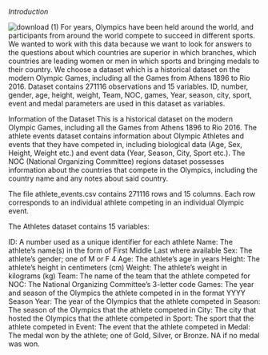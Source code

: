 *Introduction*


![download (1)](https://github.com/saumyadas2203/Olympics-Data-Analysis/assets/140593143/f8578039-6609-4f8b-ab39-35f096d93c43)
For years, Olympics have been held around the world, and participants from around the world compete to succeed in different sports. We wanted to work with this data because we want to look for answers to the questions about which countries are superior in which branches, which countries are leading women or men in which sports and bringing medals to their country. We choose a dataset which is a historical dataset on the modern Olympic Games, including all the Games from Athens 1896 to Rio 2016. Dataset contains 271116 observations and 15 variables. ID, number, gender, age, height, weight, Team, NOC, games, Year, season, city, sport, event and medal parameters are used in this dataset as variables.

Information of the Dataset
This is a historical dataset on the modern Olympic Games, including all the Games from Athens 1896 to Rio 2016. The athlete events dataset contains information about Olympic Athletes and events that they have competed in, including biological data (Age, Sex, Height, Weight etc.) and event data (Year, Season, City, Sport etc.). The NOC (National Organizing Committee) regions dataset possesses information about the countries that compete in the Olympics, including the country name and any notes about said country.

The file athlete_events.csv contains 271116 rows and 15 columns. Each row corresponds to an individual athlete competing in an individual Olympic event.

The Athletes dataset contains 15 variables:

ID: A number used as a unique identifier for each athlete
Name: The athlete’s name(s) in the form of First Middle Last where available
Sex: The athlete’s gender; one of M or F 4 Age: The athlete’s age in years
Height: The athlete’s height in centimeters (cm)
Weight: The athlete’s weight in kilograms (kg)
Team: The name of the team that the athlete competed for
NOC: The National Organizing Committee’s 3-letter code
Games: The year and season of the Olympics the athlete competed in in the format YYYY Season
Year: The year of the Olympics that the athlete competed in
Season: The season of the Olympics that the athlete competed in
City: The city that hosted the Olympics that the athlete competed in
Sport: The sport that the athlete competed in
Event: The event that the athlete competed in
Medal: The medal won by the athlete; one of Gold, Silver, or Bronze. NA if no medal was won.

